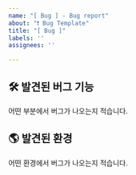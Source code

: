 ```yaml
---
name: "[ Bug ] - Bug report"
about: "❗ Bug Template"
title: "[ Bug ]"
labels: ''
assignees: ''

---
```


## 🛠️ 발견된 버그 기능
어떤 부분에서 버그가 나오는지 적습니다.

## 🌎 발견된 환경
어떤 환경에서 버그가 나오는지 적습니다.
